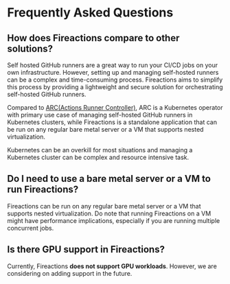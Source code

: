 # Frequently Asked Questions

## How does Fireactions compare to other solutions?

Self hosted GitHub runners are a great way to run your CI/CD jobs on your own infrastructure. However, setting up and managing self-hosted runners can be a complex and time-consuming process. Fireactions aims to simplify this process by providing a lightweight and secure solution for orchestrating self-hosted GitHub runners.

Compared to [ARC(Actions Runner Controller)](https://github.com/actions/actions-runner-controller), ARC is a Kubernetes operator with primary use case of managing self-hosted GitHub runners in Kubernetes clusters, while Fireactions is a standalone application that can be run on any regular bare metal server or a VM that supports nested virtualization.

Kubernetes can be an overkill for most situations and managing a Kubernetes cluster can be complex and resource intensive task.

## Do I need to use a bare metal server or a VM to run Fireactions?

Fireactions can be run on any regular bare metal server or a VM that supports nested virtualization. Do note that running Fireactions on a VM might have performance implications, especially if you are running multiple concurrent jobs.

## Is there GPU support in Fireactions?

Currently, Fireactions **does not support GPU workloads**. However, we are considering on adding support in the future.
